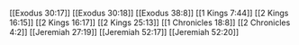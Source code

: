[[Exodus 30:17]]
[[Exodus 30:18]]
[[Exodus 38:8]]
[[1 Kings 7:44]]
[[2 Kings 16:15]]
[[2 Kings 16:17]]
[[2 Kings 25:13]]
[[1 Chronicles 18:8]]
[[2 Chronicles 4:2]]
[[Jeremiah 27:19]]
[[Jeremiah 52:17]]
[[Jeremiah 52:20]]
